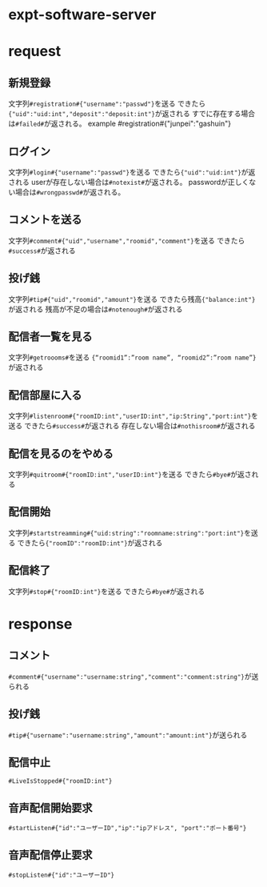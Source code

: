 # expt-software-server

# request
## 新規登録
文字列`#registration#{"username":"passwd"}`を送る
できたら`{"uid":"uid:int","deposit":"deposit:int"}`が返される
すでに存在する場合は`#failed#`が返される。
example
#registration#{"junpei":"gashuin"}
## ログイン
文字列`#login#{"username":"passwd"}`を送る
できたら`{"uid":"uid:int"}`が返される
userが存在しない場合は`#notexist#`が返される。
passwordが正しくない場合は`#wrongpasswd#`が返される。

## コメントを送る
文字列`#comment#{"uid","username","roomid","comment"}`を送る
できたら`#success#`が返される

## 投げ銭
文字列`#tip#{"uid","roomid","amount"}`を送る
できたら残高`{"balance:int"}`が返される
残高が不足の場合は`#notenough#`が返される

## 配信者一覧を見る
文字列`#getroooms#`を送る
`{“roomid1”:”room name”, “roomid2”:”room name”}`が返される

## 配信部屋に入る
文字列`#listenroom#{"roomID:int","userID:int","ip:String","port:int"}`を送る
できたら`#success#`が返される
存在しない場合は`#nothisroom#`が返される

## 配信を見るのをやめる
文字列`#quitroom#{"roomID:int","userID:int"}`を送る
できたら`#bye#`が返される

## 配信開始
文字列`#startstreamming#{"uid:string":"roomname:string":"port:int"}`を送る
できたら`{"roomID":"roomID:int"}`が返される

## 配信終了
文字列`#stop#{"roomID:int"}`を送る
できたら`#bye#`が返される

# response
## コメント
`#comment#{"username":"username:string","comment":"comment:string"}`が送られる

## 投げ銭
`#tip#{"username":"username:string","amount":"amount:int"}`が送られる

## 配信中止
`#LiveIsStopped#{"roomID:int"}`

## 音声配信開始要求
`#startListen#{"id":"ユーザーID","ip":"ipアドレス", "port":"ポート番号"}`

## 音声配信停止要求
`#stopListen#{"id":"ユーザーID"}`